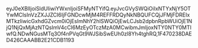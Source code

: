 eyJ0eXBlIjoiSldUIiwiYWxnIjoiSFMyNTYifQ.eyJvcGVySWQiOiIxNTYxNjY5OTYwMCIsInVzZXJJZCI6IjFGNDcwMjM4REFFRDQyNkNBQUFCQjJFMjFDREIxMTkzIiwicGxhdGZvcm0iOjEsImNhY2hlSWQiOjEwLCJsb2dpbnRpbWUiOjE1NjQ1NjQxMjAzNTQsImV4cCI6MzEyOTczMzA0MCwibmJmIjoxNTY0NTY0MTIwfQ.NDwNGusMTq3Of4nPVqGt9WJSibSwEUh0zl8Yh4tghRQ,1F470238DAED426CAAABB2E21CDB1193